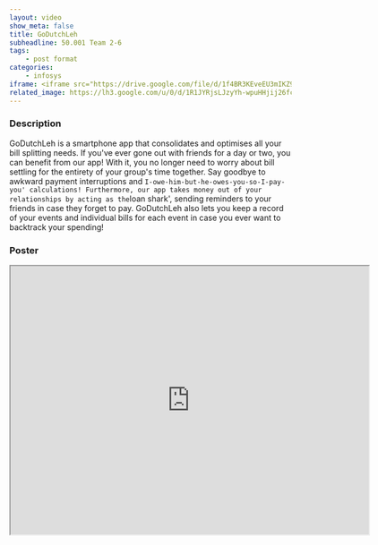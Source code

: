 ```yaml
---
layout: video
show_meta: false
title: GoDutchLeh
subheadline: 50.001 Team 2-6 
tags:
    - post format
categories:
    - infosys
iframe: <iframe src="https://drive.google.com/file/d/1f4BR3KEveEU3mIKZ9xV0e9zzzLng8nVi/preview" width="320" height="240"></iframe>
related_image: https://lh3.google.com/u/0/d/1R1JYRjsLJzyYh-wpuHHjij26fcwQ9R_5=w300-h300-p-k-nu-iv1
---
```


### Description

GoDutchLeh is a smartphone app that consolidates and optimises all your bill splitting needs. If you've ever gone out with friends for a day or two, you can benefit from our app! With it, you no longer need to worry about bill settling for the entirety of your group's time together. Say goodbye to awkward payment interruptions and `I-owe-him-but-he-owes-you-so-I-pay-you' calculations! Furthermore, our app takes money out of your relationships by acting as the`loan shark', sending reminders to your friends in case they forget to pay. GoDutchLeh also lets you keep a record of your events and individual bills for each event in case you ever want to backtrack your spending!

### Poster

<iframe src="https://drive.google.com/file/d/1R1JYRjsLJzyYh-wpuHHjij26fcwQ9R_5/preview" width="640" height="480"></iframe>
